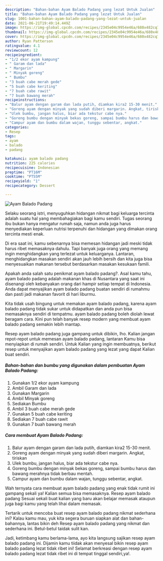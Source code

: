 ```yaml
---
description: "Bahan-bahan Ayam Balado Padang yang lezat Untuk Jualan"
title: "Bahan-bahan Ayam Balado Padang yang lezat Untuk Jualan"
slug: 1001-bahan-bahan-ayam-balado-padang-yang-lezat-untuk-jualan
date: 2021-06-21T19:49:14.449Z
image: https://img-global.cpcdn.com/recipes/2345e04c9954e46a/680x482cq70/ayam-balado-padang-foto-resep-utama.jpg
thumbnail: https://img-global.cpcdn.com/recipes/2345e04c9954e46a/680x482cq70/ayam-balado-padang-foto-resep-utama.jpg
cover: https://img-global.cpcdn.com/recipes/2345e04c9954e46a/680x482cq70/ayam-balado-padang-foto-resep-utama.jpg
author: Ryan Patterson
ratingvalue: 4.1
reviewcount: 12
recipeingredient:
- "1/2 ekor ayam kampung"
- " Garam dan lada"
- " Margarin"
- " Minyak goreng"
- " Bumbu"
- "3 buah cabe merah gede"
- "5 buah cabe keriting"
- "7 buah cabe rawit"
- "7 buah bawang merah"
recipeinstructions:
- "Balur ayam dengan garam dan lada putih, diamkan kira2 15-30 menit."
- "Goreng ayam dengan minyak yang sudah diberi margarin. Angkat, tiriskan"
- "Ulek bumbu, jangan halus, biar ada tekstur cabe nya."
- "Goreng bumbu dengan minyak bekas goreng, sampai bumbu harus dan bawang merahnya tidak berbau mentah."
- "Campur ayam dan bumbu dalam wajan, tunggu sebentar, angkat."
categories:
- Resep
tags:
- ayam
- balado
- padang

katakunci: ayam balado padang 
nutrition: 225 calories
recipecuisine: Indonesian
preptime: "PT16M"
cooktime: "PT55M"
recipeyield: "1"
recipecategory: Dessert

---
```



![Ayam Balado Padang](https://img-global.cpcdn.com/recipes/2345e04c9954e46a/680x482cq70/ayam-balado-padang-foto-resep-utama.jpg)

Selaku seorang istri, menyuguhkan hidangan nikmat bagi keluarga tercinta adalah suatu hal yang membahagiakan bagi kamu sendiri. Tugas seorang ibu bukan hanya mengatur rumah saja, namun anda juga harus menyediakan keperluan nutrisi terpenuhi dan hidangan yang dimakan orang tercinta mesti enak.

Di era  saat ini, kamu sebenarnya bisa memesan hidangan jadi meski tidak harus ribet memasaknya dahulu. Tapi banyak juga orang yang memang ingin menghidangkan yang terlezat untuk keluarganya. Lantaran, menghidangkan masakan sendiri akan jauh lebih bersih dan kita juga bisa menyesuaikan makanan tersebut berdasarkan masakan kesukaan famili. 



Apakah anda salah satu penikmat ayam balado padang?. Asal kamu tahu, ayam balado padang adalah makanan khas di Nusantara yang saat ini disenangi oleh kebanyakan orang dari hampir setiap tempat di Indonesia. Anda dapat menyajikan ayam balado padang buatan sendiri di rumahmu dan pasti jadi makanan favorit di hari liburmu.

Kita tidak usah bingung untuk memakan ayam balado padang, karena ayam balado padang tidak sukar untuk didapatkan dan anda pun bisa memasaknya sendiri di tempatmu. ayam balado padang boleh diolah lewat beragam cara. Kini pun telah banyak resep modern yang membuat ayam balado padang semakin lebih mantap.

Resep ayam balado padang juga gampang untuk dibikin, lho. Kalian jangan repot-repot untuk memesan ayam balado padang, lantaran Kamu bisa menyiapkan di rumah sendiri. Untuk Kalian yang ingin membuatnya, berikut resep untuk menyajikan ayam balado padang yang lezat yang dapat Kalian buat sendiri.

<!--inarticleads1-->

##### Bahan-bahan dan bumbu yang digunakan dalam pembuatan Ayam Balado Padang:

1. Gunakan 1/2 ekor ayam kampung
1. Ambil  Garam dan lada
1. Gunakan  Margarin
1. Ambil  Minyak goreng
1. Sediakan  Bumbu
1. Ambil 3 buah cabe merah gede
1. Gunakan 5 buah cabe keriting
1. Sediakan 7 buah cabe rawit
1. Gunakan 7 buah bawang merah




<!--inarticleads2-->

##### Cara membuat Ayam Balado Padang:

1. Balur ayam dengan garam dan lada putih, diamkan kira2 15-30 menit.
1. Goreng ayam dengan minyak yang sudah diberi margarin. Angkat, tiriskan
1. Ulek bumbu, jangan halus, biar ada tekstur cabe nya.
1. Goreng bumbu dengan minyak bekas goreng, sampai bumbu harus dan bawang merahnya tidak berbau mentah.
1. Campur ayam dan bumbu dalam wajan, tunggu sebentar, angkat.




Wah ternyata cara membuat ayam balado padang yang enak tidak rumit ini gampang sekali ya! Kalian semua bisa memasaknya. Resep ayam balado padang Sesuai sekali buat kalian yang baru akan belajar memasak ataupun juga bagi kamu yang telah lihai dalam memasak.

Tertarik untuk mencoba buat resep ayam balado padang nikmat sederhana ini? Kalau kamu mau, yuk kita segera buruan siapkan alat dan bahan-bahannya, lantas bikin deh Resep ayam balado padang yang nikmat dan sederhana ini. Betul-betul taidak sulit kan. 

Jadi, ketimbang kamu berlama-lama, ayo kita langsung sajikan resep ayam balado padang ini. Dijamin kamu tiidak akan menyesal bikin resep ayam balado padang lezat tidak ribet ini! Selamat berkreasi dengan resep ayam balado padang lezat tidak ribet ini di tempat tinggal sendiri,ya!.

